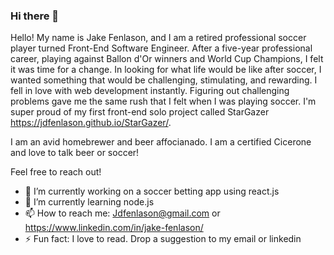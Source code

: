 ### Hi there 👋

Hello! My name is Jake Fenlason, and I am a retired professional soccer player turned Front-End Software Engineer. After a five-year professional career, playing against Ballon d'Or winners and World Cup Champions, I felt it was time for a change. In looking for what life would be like after soccer, I wanted something that would be challenging, stimulating, and rewarding. I fell in love with web development instantly. Figuring out challenging problems gave me the same rush that I felt when I was playing soccer. I'm super proud of my first front-end solo project called StarGazer https://jdfenlason.github.io/StarGazer/.

I am an avid homebrewer and beer affocianado.  I am a certified Cicerone and love to talk beer or soccer! 

Feel free to reach out!

- 🔭 I’m currently working on a soccer betting app using react.js
- 🌱 I’m currently learning node.js
- 📫 How to reach me: Jdfenlason@gmail.com or https://www.linkedin.com/in/jake-fenlason/
- ⚡ Fun fact: I love to read.  Drop a suggestion to my email or linkedin
